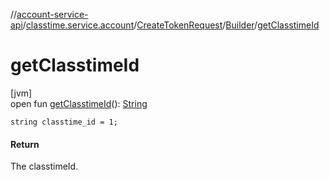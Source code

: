 //[account-service-api](../../../../index.md)/[classtime.service.account](../../index.md)/[CreateTokenRequest](../index.md)/[Builder](index.md)/[getClasstimeId](get-classtime-id.md)

# getClasstimeId

[jvm]\
open fun [getClasstimeId](get-classtime-id.md)(): [String](https://docs.oracle.com/javase/8/docs/api/java/lang/String.html)

`string classtime_id = 1;`

#### Return

The classtimeId.

